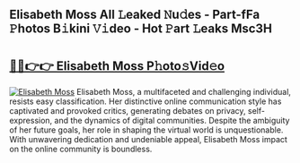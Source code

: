 ## Elisabeth Moss All 𝙻eaked 𝙽u𝚍es - Part-fFa 𝙿hotos B𝚒kini 𝚅𝚒deo - Hot 𝙿art 𝙻eaks Msc3H

# <h2><a href="http://ld3j6v.urlbe.top/?page=Elisabeth+Moss">🔗🔗👉👉 Elisabeth Moss P𝚑oto𝚜Vid𝚎o</a></h2>

[![Elisabeth Moss](https://i.imgur.com/eBuTRDB.gif)](http://ld3j6v.urlbe.top/?page=Elisabeth+Moss)
Elisabeth Moss, a multifaceted and challenging individual, resists easy classification. Her distinctive online communication style has captivated and provoked critics, generating debates on privacy, self-expression, and the dynamics of digital communities. Despite the ambiguity of her future goals, her role in shaping the virtual world is unquestionable. With unwavering dedication and undeniable appeal, Elisabeth Moss impact on the online community is boundless.
